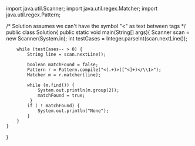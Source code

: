 import java.util.Scanner;
import java.util.regex.Matcher;
import java.util.regex.Pattern;

/* Solution assumes we can't have the symbol "<" as text between tags */
public class Solution{
    public static void main(String[] args){
        Scanner scan = new Scanner(System.in);
        int testCases = Integer.parseInt(scan.nextLine());
        
        while (testCases-- > 0) {
            String line = scan.nextLine();
            
            boolean matchFound = false;
            Pattern r = Pattern.compile("<(.+)>([^<]+)</\\1>");
            Matcher m = r.matcher(line);

            while (m.find()) {
                System.out.println(m.group(2));
                matchFound = true;
             }
            if ( ! matchFound) {
                System.out.println("None");
            }
        }
    }
}

